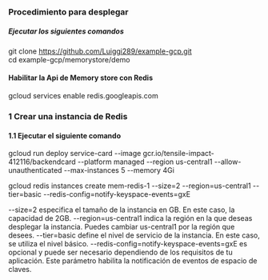 ### Procedimiento para desplegar 

##### Ejecutar los siguientes comandos 

git clone https://github.com/Luiggi289/example-gcp.git  
cd example-gcp/memorystore/demo

#### Habilitar la Api de Memory store con Redis

gcloud services enable redis.googleapis.com


### 1 Crear una instancia de Redis 

#### 1.1 Ejecutar el siguiente comando 

gcloud run deploy service-card --image gcr.io/tensile-impact-412116/backendcard --platform managed --region us-central1 --allow-unauthenticated --max-instances 5 --memory 4Gi 


gcloud redis instances create mem-redis-1 --size=2 --region=us-central1 --tier=basic --redis-config=notify-keyspace-events=gxE


--size=2 especifica el tamaño de la instancia en GB. En este caso, la capacidad de 2GB.
--region=us-central1 indica la región en la que deseas desplegar la instancia. Puedes cambiar us-central1 por la región que desees.
--tier=basic define el nivel de servicio de la instancia. En este caso, se utiliza el nivel básico.
--redis-config=notify-keyspace-events=gxE es opcional y puede ser necesario dependiendo de los requisitos de tu aplicación. Este parámetro habilita la notificación de eventos de espacio de claves.
